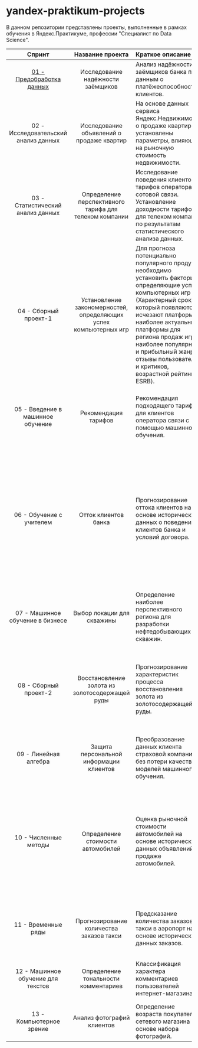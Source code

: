 # yandex-praktikum-projects
В данном репозитории представлены проекты, выполненные в рамках обучения в Яндекс.Практикуме, профессии "Специалист по Data Science".

| Спринт | Название проекта | Краткое описание | Инструменты |
| :-------------------: | :--------------------: |:---------------------------|:---------------------------|
|[01 - Предобработка данных](https://github.com/gangspil/yandex-praktikum-projects/tree/master/01-credit_scoring)| Исследование надёжности заёмщиков | Анализ надёжности заёмщиков банка по данным о платёжеспособности клиентов.|Pandas, pymystem3|
|02 - Исследовательский анализ данных|Исследование объявлений о продаже квартир| На основе данных сервиса Яндекс.Недвижимость о продаже квартир установлены параметры, влияющие на рыночную стоимость недвижимости.|Pandas, matplotlib, seaborn|
|03 - Статистический анализ данных|Определение перспективного тарифа для телеком компании|Исследование поведения клиентов и тарифов оператора сотовой связи. Установление доходности тарифов для телеком компании по результатам статистического анализа данных.|Pandas, matplotlib, seaborn, Scipy, NumPy, math|
|04 - Сборный проект-1|Установление закономерностей, определяющих успех компьютерных игр|Для прогноза потенциально популярного продукта необходимо установить факторы, определяющие успех компьютерных игр (Характерный срок, за который появляются и исчезают платформы; наиболее актуальные платформы для региона продаж игр; наиболее популярный и прибыльный жанр, отзывы пользователей и критиков, возрастной рейтинг ESRB).|Pandas, matplotlib, seaborn, SciPy, NumPy|
|05 - Введение в машинное обучение|Рекомендация тарифов|Рекомендация подходящего тарифа для клиентов оператора связи с помощью машинного обучения.|Pandas, scikit-learn, машинное обучение (DecisionTreeClassifier, RandomForestClassifier, LogisticRegression), проверка адекватности модели (DummyClassifier).|
|06 - Обучение с учителем|Отток клиентов банка|Прогнозирование оттока клиентов на основе исторических данных о поведении клиентов банка и условий договора.|Pandas, scikit-learn, NumPy, matplotlib, машинное обучение (DecisionTreeClassifier, RandomForestClassifier, LogisticRegression), проверка адекватности модели (DummyClassifier), устранение дисбаланса классов (upsampling, downsampling), преобразование категориальных признаков (One-Hot Encoding, Ordinal Encoding), масштабирование признаков.|
|07 - Машинное обучение в бизнесе|Выбор локации для скважины|Определение наиболее перспективного региона для разработки нефтедобывающих скважин.|Pandas, scikit-learn, matplotlib, seaborn, NumPy, машинное обучение (LinearRegression), масштабирование признаков, Bootstrap.|
|08 - Сборный проект-2|Восстановление золота из золотосодержащей руды|Прогнозирование характеристик процесса восстановления золота из золотосодержащей руды.|Pandas, scikit-learn, matplotlib, seaborn, NumPy, машинное обучение (LinearRegression, DecisionTreeRegressor, RandomForestRegressor), масштабирование признаков, кросс-валидация, проверка модели на адекватность (DummyRegressor).|
|09 - Линейная алгебра|Защита персональной информации клиентов|Преобразование данных клиента страховой компании без потери качества моделей машинного обучения.|Pandas, scikit-learn, NumPy, машинное обучение (LinearRegression).|
|10 - Численные методы|Определение стоимости автомобилей|Оценка рыночной стоимости автомобилей на основе исторических данных объявлений о продаже автомобилей.|Pandas, scikit-learn, matplotlib, seaborn, NumPy, машинное обучение (LinearRegression, DecisionTreeRegressor, RandomForestRegressor), градиентный бустинг (LightGBM), преобразование категориальных признаков(One-Hot Encoding, Ordinal Encoding), масштабирование признаков.|
|11 - Временные ряды|Прогнозирование количества заказов такси|Предсказание количества заказов такси в аэропорт на основе исторических данных заказов.|Pandas, scikit-learn, matplotlib, statsmodels, NumPy, машинное обучение (LinearRegression), градиентный бустинг (LightGBM).|
|12 - Машинное обучение для текстов|Определение тональности комментариев|Классификация характера комментариев пользователей интернет-магазина.|Pandas, scikit-learn, NLTK, re, предобработка и векторизация текста, машинное обучение (DecisionTreeClassifier, LogisticRegression).|
|13 - Компьютерное зрение|Анализ фотографий клиентов|Определение возраста покупателей сетевого магазина на основе набора фотографий.|Pandas, NumPy, matplotlib, seaborn, аугментация, Keras, ResNet50.|

